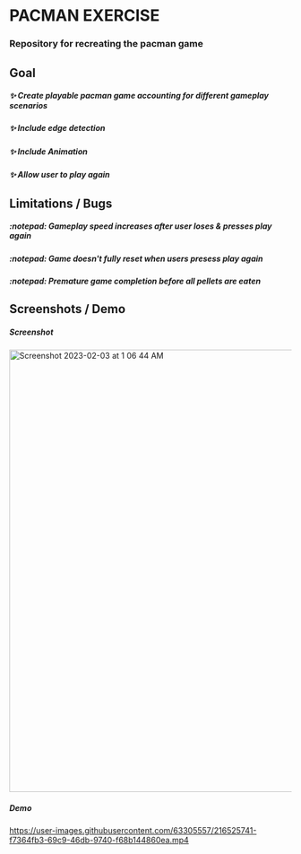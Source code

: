 # PACMAN EXERCISE

### Repository for recreating the pacman game

## Goal
##### :sparkles: Create playable pacman game accounting for different gameplay scenarios
##### :sparkles: Include edge detection
##### :sparkles: Include Animation
##### :sparkles: Allow user to play again

## Limitations / Bugs
##### :notepad: Gameplay speed increases after user loses & presses play again
##### :notepad: Game doesn't fully reset when users presess play again
##### :notepad: Premature game completion before all pellets are eaten

## Screenshots / Demo

##### Screenshot

<img width="789" alt="Screenshot 2023-02-03 at 1 06 44 AM" src="https://user-images.githubusercontent.com/63305557/216525613-e2d493e7-55d4-4706-9592-bd918681a97f.png">

##### Demo

https://user-images.githubusercontent.com/63305557/216525741-f7364fb3-69c9-46db-9740-f68b144860ea.mp4
